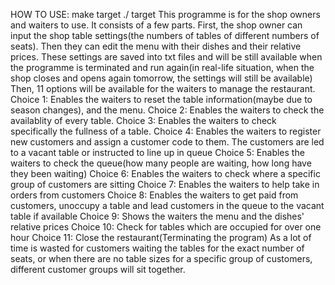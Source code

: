HOW TO USE:
make target
./ target
This programme is for the shop owners and waiters to use. It consists of a few parts. 
First, the shop owner can input the shop table settings(the numbers of tables of different numbers of seats). Then they can edit the menu with their dishes and their relative prices. These settings are saved into txt files and will be still available when the programme is terminated and run again(in real-life situation, when the shop closes and opens again tomorrow, the settings will still be available) 
Then, 11 options will be available for the waiters to manage the restaurant. 
Choice 1: Enables the waiters to reset the table information(maybe due to season changes), and the menu.
Choice 2: Enables the waiters to check the availablity of every table.
Choice 3: Enables the waiters to check specifically the fullness of a table. 
Choice 4: Enables the waiters to register new customers and assign a customer code to them. The customers are led to a vacant table or instructed to line up in queue
Choice 5: Enables the waiters to check the queue(how many people are waiting, how long have they been waiting) Choice 6: Enables the waiters to check where a specific group of customers are sitting 
Choice 7: Enables the waiters to help take in orders from customers 
Choice 8: Enables the waiters to get paid from customers, unoccupy a table and lead customers in the queue to the vacant table if available
Choice 9: Shows the waiters the menu and the dishes' relative prices
Choice 10: Check for tables which are occupied for over one hour
Choice 11: Close the restaurant(Terminating the program) As a lot of time is wasted for customers waiting the tables for the exact number of seats, or when there are no table sizes for a specific group of customers, different customer groups will sit together.
